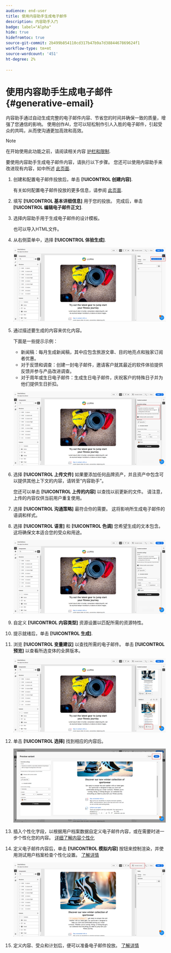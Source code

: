```yaml
---
audience: end-user
title: 使用内容助手生成电子邮件
description: 内容助手入门
badge: label="Alpha"
hide: true
hidefromtoc: true
source-git-commit: 2b499b854110cd317b47b9a7d3884467869624f1
workflow-type: tm+mt
source-wordcount: '451'
ht-degree: 2%

---
```


# 使用内容助手生成电子邮件 {#generative-email}

内容助手通过自动生成完整的电子邮件内容、节省您的时间并确保一致的质量，增强了您通信的影响。 使用创作AI，您可以轻松制作引人入胜的电子邮件，引起受众的共鸣，从而使沟通更加高效和高效。

>[!NOTE]
>
>在开始使用此功能之前，请阅读相关内容 [护栏和限制](generative-gs.md#guardrails-and-limitations).


要使用内容助手生成电子邮件内容，请执行以下步骤。 您还可以使用内容助手来改进现有内容，如中所述 [此页面](generative-content.md).

1. 创建和配置电子邮件投放后，单击 **[!UICONTROL 创建内容]**.

   有关如何配置电子邮件投放的更多信息，请参阅 [此页面](../content/create-email-content.md).

1. 填写 **[!UICONTROL 基本详细信息]** 用于您的投放。 完成后，单击 **[!UICONTROL 编辑电子邮件正文]**.

1. 选择内容助手用于生成电子邮件的设计模板。

   也可以导入HTML文件。

1. 从右侧菜单中，选择 **[!UICONTROL 体验生成]**.

   ![](assets/email-genai-1.png)

1. 通过描述要生成的内容来优化内容。

   下面是一些提示示例：

   * 新闻稿：每月生成新闻稿，其中应包含旅游文章、目的地亮点和独家订阅者优惠。
   * 对于反馈和调查：创建一封电子邮件，邀请客户就其最近的软件体验提供反馈并参与产品改进调查。
   * 对于周年或生日电子邮件：生成生日电子邮件，庆祝客户的特殊日子并为他们提供生日折扣。

   ![](assets/email-genai-2.png)

1. 选择 **[!UICONTROL 上传文件]** 如果要添加任何品牌资产，并且资产中包含可以提供其他上下文的内容，请转至“内容助手”。

   您还可以单击 **[!UICONTROL 上传的内容]** 以查找以前更新的文件。 请注意，上传的内容仅供当前用户重复使用。

1. 选择 **[!UICONTROL 沟通策略]** 最符合你的需要。 这将影响所生成电子邮件的语调和样式。

1. 选择 **[!UICONTROL 语言]** 和 **[!UICONTROL 色调]** 您希望生成的文本包含。 这将确保文本适合您的受众和用途。

   ![](assets/email-genai-3.png)

1. 自定义 **[!UICONTROL 内容类型]** 资源设置以匹配所需的资源特性。

1. 提示就绪后，单击 **[!UICONTROL 生成]**.

1. 浏览 **[!UICONTROL 变量建议]** 以查找所需的电子邮件。 单击 **[!UICONTROL 预览]** 以查看所选变体的全屏版本。

   ![](assets/email-genai-4.png)

1. 单击 **[!UICONTROL 选择]** 找到相应的内容后。

   ![](assets/email-genai-5.png)

1. 插入个性化字段，以根据用户档案数据自定义电子邮件内容，或在需要时进一步个性化您的内容。 [详细了解内容个性化](../personalization/personalize.md)

1. 定义电子邮件内容后，单击 **[!UICONTROL 模拟内容]** 按钮来控制渲染，并使用测试用户档案检查个性化设置。  [了解详情](../preview-test/preview-content.md)

   ![](assets/email-genai-6.png)

1. 定义内容、受众和计划后，便可以准备电子邮件投放。 [了解详情](../monitor/prepare-send.md)


